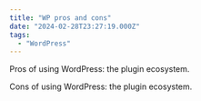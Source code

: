 ```yaml
---
title: "WP pros and cons"
date: "2024-02-28T23:27:19.000Z"
tags: 
  - "WordPress"
---
```


Pros of using WordPress: the plugin ecosystem.

Cons of using WordPress: the plugin ecosystem.
